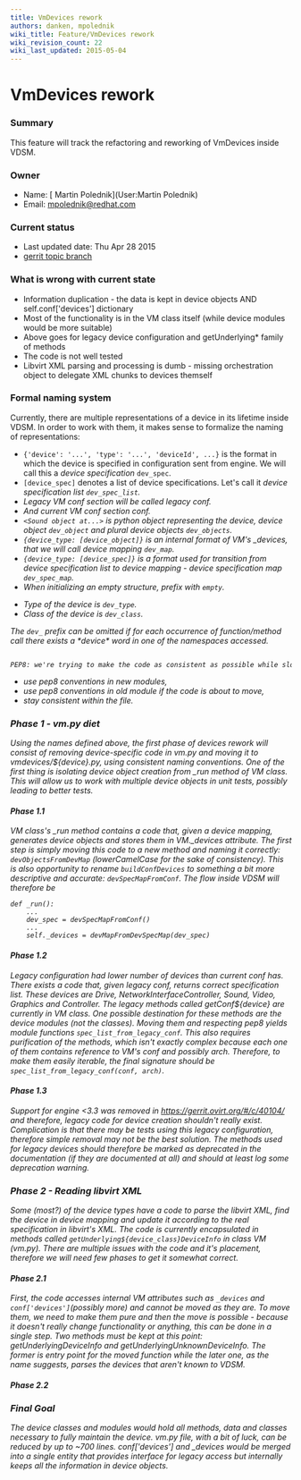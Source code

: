 ```yaml
---
title: VmDevices rework
authors: danken, mpolednik
wiki_title: Feature/VmDevices rework
wiki_revision_count: 22
wiki_last_updated: 2015-05-04
---
```


# VmDevices rework

### Summary

This feature will track the refactoring and reworking of VmDevices inside VDSM.

### Owner

*   Name: [ Martin Polednik](User:Martin Polednik)
*   Email: <mpolednik@redhat.com>

### Current status

*   Last updated date: Thu Apr 28 2015
*   [gerrit topic branch](https://gerrit.ovirt.org/#/q/status:open+project:vdsm+branch:master+topic:device_isolation)

### What is wrong with current state

*   Information duplication - the data is kept in device objects AND self.conf['devices'] dictionary
*   Most of the functionality is in the VM class itself (while device modules would be more suitable)
*   Above goes for legacy device configuration and getUnderlying\* family of methods
*   The code is not well tested
*   Libvirt XML parsing and processing is dumb - missing orchestration object to delegate XML chunks to devices themself

### Formal naming system

Currently, there are multiple representations of a device in its lifetime inside VDSM. In order to work with them, it makes sense to formalize the naming of representations:

*   `{'device': '...', 'type': '...', 'deviceId', ...}` is the format in which the device is specified in configuration sent from engine. We will call this a <i>device specification</i> `dev_spec`.
*   `[device_spec]` denotes a list of device specifications. Let's call it <i>device specification list<i> `dev_spec_list`.
*   Legacy VM conf section will be called <i>legacy conf</i>.
*   And current VM conf section <i>conf</i>.
*   `<Sound object at...>` is python object representing the device, <i>device object</i> `dev_object` and plural <i>device objects</i> `dev_objects`.
*   `{device_type: [device_object]}` is an internal format of VM's _devices, that we will call <i>device mapping</i> `dev_map`.
*   `{device_type: [device_spec]}` is a format used for transition from device specification list to device mapping - <i>device specification map</i> `dev_spec_map`.
*   When initializing an empty structure, prefix with `empty`.

<!-- -->

*   Type of the device is `dev_type`.
*   Class of the device is `dev_class`.

The `dev_` prefix can be omitted if for each occurrence of function/method call there exists a \*device\* word in one of the namespaces accessed.

      PEP8: we're trying to make the code as consistent as possible while slowly converting everything to be pep8 compliant. Therefore, following rules can be used:

*   use pep8 conventions in new modules,
*   use pep8 conventions in old module if the code is about to move,
*   stay consistent within the file.

### Phase 1 - vm.py diet

Using the names defined above, the first phase of devices rework will consist of removing device-specific code in vm.py and moving it to vmdevices/${device}.py, using consistent naming conventions. One of the first thing is isolating device object creation from _run method of VM class. This will allow us to work with multiple device objects in unit tests, possibly leading to better tests.

#### Phase 1.1

VM class's _run method contains a code that, given a device mapping, generates device objects and stores them in VM._devices attribute. The first step is simply moving this code to a new method and naming it correctly: `devObjectsFromDevMap` (lowerCamelCase for the sake of consistency). This is also opportunity to rename `buildConfDevices` to something a bit more descriptive and accurate: `devSpecMapFromConf`. The flow inside VDSM will therefore be

    def _run():
        ...
        dev_spec = devSpecMapFromConf()
        ...
        self._devices = devMapFromDevSpecMap(dev_spec)

#### Phase 1.2

Legacy configuration had lower number of devices than current conf has. There exists a code that, given legacy conf, returns correct specification list. These devices are Drive, NetworkInterfaceController, Sound, Video, Graphics and Controller. The legacy methods called getConf${device} are currently in VM class. One possible destination for these methods are the device modules (not the classes). Moving them and respecting pep8 yields module functions `spec_list_from_legacy_conf`. This also requires purification of the methods, which isn't exactly complex because each one of them contains reference to VM's conf and possibly arch. Therefore, to make them easily iterable, the final signature should be `spec_list_from_legacy_conf(conf, arch)`.

#### Phase 1.3

Support for engine <3.3 was removed in <https://gerrit.ovirt.org/#/c/40104/> and therefore, legacy code for device creation shouldn't really exist. Complication is that there may be tests using this legacy configuration, therefore simple removal may not be the best solution. The methods used for legacy devices should therefore be marked as deprecated in the documentation (if they are documented at all) and should at least log some deprecation warning.

### Phase 2 - Reading libvirt XML

Some (most?) of the device types have a code to parse the libvirt XML, find the device in device mapping and update it according to the real specification in libvirt's XML. The code is currently encapsulated in methods called `getUnderlying${device_class}DeviceInfo` in class VM (vm.py). There are multiple issues with the code and it's placement, therefore we will need few phases to get it somewhat correct.

#### Phase 2.1

First, the code accesses internal VM attributes such as `_devices` and `conf['devices']`(possibly more) and cannot be moved as they are. To move them, we need to make them pure and then the move is possible - because it doesn't really change functionality or anything, this can be done in a single step. Two methods must be kept at this point: getUnderlyingDeviceInfo and getUnderlyingUnknownDeviceInfo. The former is entry point for the moved function while the later one, as the name suggests, parses the devices that aren't known to VDSM.

#### Phase 2.2

### Final Goal

The device classes and modules would hold all methods, data and classes necessary to fully maintain the device. vm.py file, with a bit of luck, can be reduced by up to ~700 lines. conf['devices'] and _devices would be merged into a single entity that provides interface for legacy access but internally keeps all the information in device objects.
